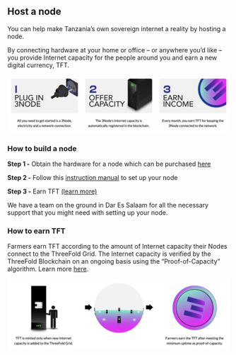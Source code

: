 ## Host a node

You can help make Tanzania’s own sovereign internet a reality by hosting a node.

By connecting hardware at your home or office – or anywhere you’d like – you provide Internet capacity for the people around you and earn a new digital currency, TFT.

![image](img/node.png "image_tooltip")

### How to build a node

**Step 1 -** Obtain the hardware for a node which can be purchased [here](https://marketplace.3node.global/index.php)

**Step 2 -** Follow this [instruction manual](https://manual.grid.tf/farmers/3node_building/3node_building.html) to set up your node

**Step 3 -** Earn TFT [(learn more)](https://manual.grid.tf/farmers/farming_optimization/farming_optimization.html)

We have a team on the ground in Dar Es Salaam for all the necessary support that you might need with setting up your node.

### How to earn TFT

Farmers earn TFT according to the amount of Internet capacity their Nodes connect to the ThreeFold Grid. The Internet capacity is verified by the ThreeFold Blockchain on an ongoing basis using the “Proof-of-Capacity” algorithm. Learn more [here](https://manual.grid.tf/threefold_token/threefold_token.html).

![image](img/tft.png "image_tooltip")

